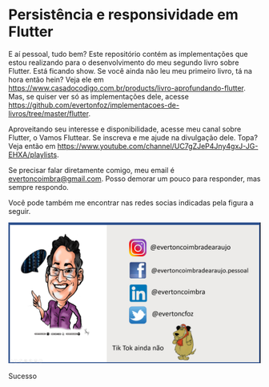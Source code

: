 # Persistência e responsividade em Flutter

E aí pessoal, tudo bem? Este repositório contém as implementações que estou realizando para o desenvolvimento do meu segundo livro sobre Flutter. Está ficando show. Se você ainda não leu meu primeiro livro, tá na hora então hein? Veja ele em https://www.casadocodigo.com.br/products/livro-aprofundando-flutter. Mas, se quiser ver só as implementações dele, acesse https://github.com/evertonfoz/implementacoes-de-livros/tree/master/flutter.

Aproveitando seu interesse e disponibilidade, acesse meu canal sobre Flutter, o Vamos Fluttear. Se inscreva e me ajude na divulgação dele. Topa? Veja então em https://www.youtube.com/channel/UC7gZJeP4Jny4gxJ-JG-EHXA/playlists.

Se precisar falar diretamente comigo, meu email é evertoncoimbra@gmail.com. Posso demorar um pouco para responder, mas sempre respondo.

Você pode também me encontrar nas redes socias indicadas pela figura a seguir.

![Minhas rede sociais. {w=50%}](https://github.com/evertonfoz/persitencia-em-flutter/blob/main/redessociais.png)

Sucesso
